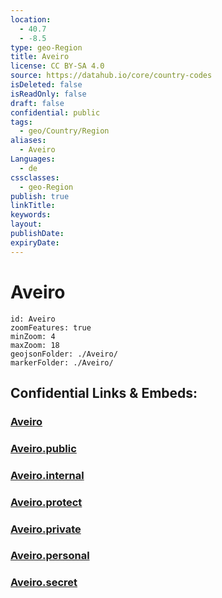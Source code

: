 ```yaml
---
location:
  - 40.7
  - -8.5
type: geo-Region
title: Aveiro
license: CC BY-SA 4.0
source: https://datahub.io/core/country-codes
isDeleted: false
isReadOnly: false
draft: false
confidential: public
tags:
  - geo/Country/Region
aliases:
  - Aveiro
Languages:
  - de
cssclasses:
  - geo-Region
publish: true
linkTitle:
keywords:
layout:
publishDate:
expiryDate:
---
```


# Aveiro

```leaflet
id: Aveiro
zoomFeatures: true 
minZoom: 4 
maxZoom: 18
geojsonFolder: ./Aveiro/
markerFolder: ./Aveiro/
```


## Confidential Links & Embeds: 

### [Aveiro](/_Standards/Earth/Continent/Europe/Europe~South/Portugal/Districts~Portugal/Aveiro.md) 

### [Aveiro.public](/_public/Earth/Continent/Europe/Europe~South/Portugal/Districts~Portugal/Aveiro.public.md) 

### [Aveiro.internal](/_internal/Earth/Continent/Europe/Europe~South/Portugal/Districts~Portugal/Aveiro.internal.md) 

### [Aveiro.protect](/_protect/Earth/Continent/Europe/Europe~South/Portugal/Districts~Portugal/Aveiro.protect.md) 

### [Aveiro.private](/_private/Earth/Continent/Europe/Europe~South/Portugal/Districts~Portugal/Aveiro.private.md) 

### [Aveiro.personal](/_personal/Earth/Continent/Europe/Europe~South/Portugal/Districts~Portugal/Aveiro.personal.md) 

### [Aveiro.secret](/_secret/Earth/Continent/Europe/Europe~South/Portugal/Districts~Portugal/Aveiro.secret.md)

